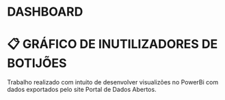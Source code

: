 # DASHBOARD
# 📋 GRÁFICO DE INUTILIZADORES DE BOTIJÕES
Trabalho realizado com intuito de desenvolver visualizões no PowerBi com dados exportados pelo site Portal de Dados Abertos.

